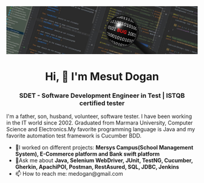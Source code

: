 <img src="https://github.com/mesut2020/mesut2020/blob/main/github.jpg?raw=true">

<h1 align="center">Hi, 👋 I'm Mesut Dogan</h1>

<h3 align="center">SDET - Software Development Engineer in Test | ISTQB certified tester</h3>

<p align="justfy">I'm a father, son, husband, volunteer, software tester. I have been working in the IT world since 2002. Graduated from Marmara University, Computer Science and Electronics.My favorite programming language is Java and my favorite automation test framework is Cucumber BDD.</p>

<ul>
  <li>🔭I worked on different projects: <b>Mersys Campus(School Management System), E-Commerce platform and Bank swift platform</b> </li>
  <li>💬Ask me about <b>Java, Selenium WebDriver, JUnit, TestNG, Cucumber, Gherkin, ApachiPOI, Postman, RestAsured, SQL, JDBC, Jenkins</b></li>
  <li>📫 How to reach me: medogan@gmail.com</li>
</ul>

<!--
**mesut2020/mesut2020** is a ✨ _special_ ✨ repository because its `README.md` (this file) appears on your GitHub profile.

Here are some ideas to get you started:

- 🔭 I’m currently working on ...
- 🌱 I’m currently learning ...
- 👯 I’m looking to collaborate on ...
- 🤔 I’m looking for help with ...
- 💬 Ask me about ...
- 📫 How to reach me: ...
- 😄 Pronouns: ...
- ⚡ Fun fact: ...
-->
